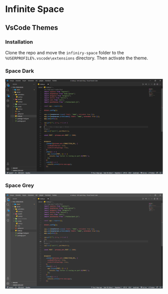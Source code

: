 # Infinite Space
## VsCode Themes

### Installation

Clone the repo and move the <code>infiniry-space</code> folder to the <code>%USERPROFILE%\.vscode\extensions</code> directory. Then activate the theme.

### Space Dark

<img src="img/dark.png" />

<br>

### Space Grey

<img src="img/grey.png" />
